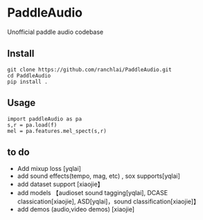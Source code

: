 # PaddleAudio
Unofficial  paddle audio codebase

## Install
```
git clone https://github.com/ranchlai/PaddleAudio.git
cd PaddleAudio
pip install .

```

## Usage
```
import paddleAudio as pa
s,r = pa.load(f)
mel = pa.features.mel_spect(s,r)
```
## to do 

- Add mixup loss [yqlai]
- add sound effects(tempo, mag, etc) , sox supports[yqlai]
- add dataset support [xiaojie】
- add models 【audioset sound tagging[yqlai], DCASE classication[xiaojie], ASD[yqlai]，sound classification[xiaojie]】
- add demos (audio,video demos) [xiaojie]
